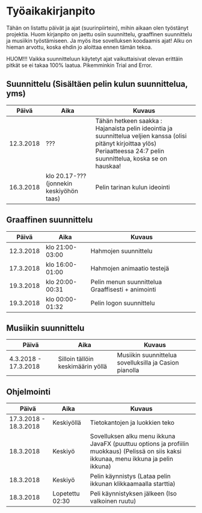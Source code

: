# Työaikakirjanpito
Tähän on listattu päivät ja ajat (suurinpiirtein), mihin aikaan olen työstänyt projektia.
Huom kirjanpito on jaettu osiin suunnittelu, graaffinen suunnittelu ja musiikin työstämiseen. Ja myös itse sovelluksen koodaamis ajat!
Alku on hieman arvottu, koska ehdin jo aloittaa ennen tämän tekoa.

HUOM!!! Vaikka suunnitteluun käytetyt ajat vaikuttaisivat olevan erittäin pitkät se ei takaa 100% laatua.
Pikemminkin Trial and Error.

## Suunnittelu (Sisältäen pelin kulun suunnittelua, yms)
Päivä|Aika|Kuvaus
-|-|-
12.3.2018|???|Tähän hetkeen saakka : Hajanaista pelin ideointia ja suunnittelua veljien kanssa (olisi pitänyt kirjoittaa ylös) Periaatteessa 24:7 pelin suunnittelua, koska se on hauskaa!
16.3.2018 | klo 20.17-???(jonnekin keskiyöhön taas) | Pelin tarinan kulun ideointi


## Graaffinen suunnittelu
Päivä|Aika|Kuvaus
-|-|-
12.3.2018 | klo 21:00-03:00 | Hahmojen suunnittelu
17.3.2018 | klo 16:00-01:00 | Hahmojen animaatio testejä
19.3.2018 | klo 20:00-00:31 | Pelin menun suunnittelua Graaffisesti + animointi
19.3.2018 | klo 00:00-01:32 | Pelin logon suunnittelu

## Musiikin suunnittelu
Päivä|Aika|Kuvaus
-|-|-
4.3.2018 - 17.3.2018 | Silloin tällöin keskimäärin yöllä | Musiikin suunnittelua sovelluksilla ja Casion pianolla

## Ohjelmointi
Päivä|Aika|Kuvaus
-|-|-
17.3.2018 - 18.3.2018 | Keskiyöllä | Tietokantojen ja luokkien teko
18.3.2018 | Keskiyö | Sovelluksen alku menu ikkuna JavaFX (puuttuu options ja profiilin muokkaus) (Pelissä on siis kaksi ikkunaa, menu ikkuna ja pelin ikkuna)
18.3.2018 | Keskiyö | Pelin käynnistys (Lataa pelin ikkunan klikkaamaalla starttia)
18.3.2018 | Lopetettu 02:30 | Peli käynnistyksen jälkeen (Iso valkoinen ruutu)
